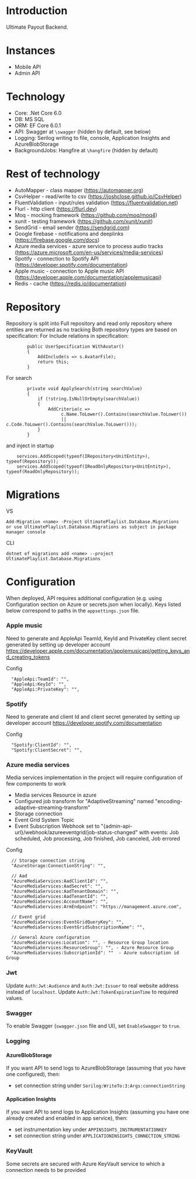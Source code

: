 # Introduction 

Ultimate Payout Backend.

# Instances

- Mobile API
- Admin API

# Technology

-   Core: .Net Core 6.0
-   DB: MS SQL
-   ORM: EF Core 6.0.1
-   API: Swagger at `\swagger` (hidden by default, see below)
-   Logging: Serilog writing to file, console, Application Insights and AzureBlobStorage
-   BackgroundJobs:  Hangfire at `\hangfire` (hidden by default)

# Rest of technology

- AutoMapper - class mapper (https://automapper.org)
- CsvHelper - read/write to csv (https://joshclose.github.io/CsvHelper)
- FluentValidation - input/rules validation (https://fluentvalidation.net)
- Flurl - http client (https://flurl.dev)
- Moq - mocking framework (https://github.com/moq/moq4)
- xunit - testing framework (https://github.com/xunit/xunit)
- SendGrid - email sender (https://sendgrid.com)
- Google firebase - notifications and deeplinks (https://firebase.google.com/docs)
- Azure media services - azure service to process audio tracks (https://azure.microsoft.com/en-us/services/media-services)
- Spotify - connection to Spotify API (https://developer.spotify.com/documentation)
- Apple music - connection to Apple music API (https://developer.apple.com/documentation/applemusicapi)
- Redis - cache (https://redis.io/documentation)

# Repository

Repository is split into Full repository and read only repository where entities are returned as no tracking
Both repository types are based on specification:
For Include relations in specification:
```
        public UserSpecification WithAvatar()
        {
            AddInclude(s => s.AvatarFile);
            return this;
        }
```
For search
```
        private void ApplySearch(string searchValue)
        {
            if (!string.IsNullOrEmpty(searchValue))
            {
                AddCriteria(c =>
                     c.Name.ToLower().Contains(searchValue.ToLower())
                     || c.Code.ToLower().Contains(searchValue.ToLower()));
            }
        }
```
and inject in startup
```
    services.AddScoped(typeof(IRepository<UnitEntity>), typeof(Repository));
    services.AddScoped(typeof(IReadOnlyRepository<UnitEntity>), typeof(ReadOnlyRepository));
```
# Migrations

VS
```
Add-Migration <name> -Project UltimatePlaylist.Database.Migrations
or use UltimatePlaylist.Database.Migrations as subject in package manager console
```

CLI
```
dotnet ef migrations add <name> --project UltimatePlaylist.Database.Migrations

```

# Configuration

When deployed, API requires additional configuration (e.g. using Configuration section on Azure or secrets.json when locally). 
Keys listed below correspond to paths in the `appsettings.json` file.

### Apple music

Need to generate and AppleApi TeamId, KeyId and PrivateKey client secret generated by setting up developer account https://developer.apple.com/documentation/applemusicapi/getting_keys_and_creating_tokens

Config
```
  "AppleApi:TeamId": "",
  "AppleApi:KeyId": "",
  "AppleApi:PrivateKey": "", 

```

### Spotify

Need to generate and client Id and client secret generated by setting up developer account https://developer.spotify.com/documentation

Config
```
  "Spotify:ClientId": "",
  "Spotify:ClientSecret": "",

```

### Azure media services 

Media services implementation in the project will require configuration of few components to work 

- Media services Resource in azure 
- Configured job transform for "AdaptiveStreaming" named "encoding-adaptive-streaming-transform"
- Storage connection
- Event Grid System Topic
- Event Subscription Webhook set to  "{admin-api-url}/webhook/azureeventgrid/job-status-changed" with events: Job scheduled, Job processing, Job finished, Job canceled, Job errored

Config
```
  // Storage connection string
  "AzureStorage:ConnectionString": "",

  // Aad
  "AzureMediaServices:AadClientId": "",
  "AzureMediaServices:AadSecret": "",
  "AzureMediaServices:AadTenantDomain": "",
  "AzureMediaServices:AadTenantId": "",
  "AzureMediaServices:AccountName": "",
  "AzureMediaServices:ArmEndpoint": "https://management.azure.com",

  // Event grid
  "AzureMediaServices:EventGridQueryKey": "",
  "AzureMediaServices:EventGridSubscriptionName": "",

  // General Azure configuration  
  "AzureMediaServices:Location": "", - Resource Group location 
  "AzureMediaServices:ResourceGroup": "", - Azure Resource Group
  "AzureMediaServices:SubscriptionId": ""  - Azure subscription id Group

```

### Jwt

Update `Auth:Jwt:Audience` and `Auth:Jwt:Issuer` to real website address instead of `localhost`.
Update `Auth:Jwt:TokenExpirationTime` to required values.

### Swagger

To enable Swagger (`swagger.json` file and UI), set `EnableSwagger` to `true`.

### Logging

#### AzureBlobStorage

If you want API to send logs to AzureBlobStorage (assuming that you have one configured), then:

   - set connection string under `Serilog:WriteTo:3:Args:connectionString`

#### Application Insights

If you want API to send logs to Application Insights (assuming you have one already created and enabled in app service), then:

  - set instrumentation key under `APPINSIGHTS_INSTRUMENTATIONKEY` 
  - set connection string under `APPLICATIONINSIGHTS_CONNECTION_STRING`
  
### KeyVault

Some secrets are secured with Azure KeyVault service to which a connection needs to be provided
